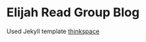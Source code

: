 # Elijah Read Group Blog

Used Jekyll template [thinkspace](https://github.com/heiswayi/thinkspace)
